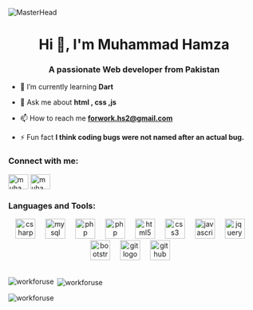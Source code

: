![MasterHead](https://developers.giphy.com/branch/master/static/api-512d36c09662682717108a38bbb5c57d.gif)

<h1 align="center">Hi 👋, I'm Muhammad Hamza</h1>
<h3 align="center">A passionate Web developer from Pakistan</h3>

- 🌱 I’m currently learning **Dart**

- 💬 Ask me about **html , css ,js**

- 📫 How to reach me **forwork.hs2@gmail.com**

- ⚡ Fun fact **I think coding bugs were not named after an actual bug.**

<h3 align="left">Connect with me:</h3>
<p align="left">
<a href="https://linkedin.com/in/muhammad hamza" target="blank"><img align="center" src="https://raw.githubusercontent.com/rahuldkjain/github-profile-readme-generator/master/src/images/icons/Social/linked-in-alt.svg" alt="muhammad hamza" height="30" width="40" /></a>
<a href="https://fb.com/muhammad hamza" target="blank"><img align="center" src="https://raw.githubusercontent.com/rahuldkjain/github-profile-readme-generator/master/src/images/icons/Social/facebook.svg" alt="muhammad hamza" height="30" width="40" /></a>
</p>


<h3 align="left">Languages and Tools:</h3>
<div align="center">
    <img src="https://cdn.jsdelivr.net/gh/devicons/devicon/icons/csharp/csharp-original.svg" height="40" alt="csharp logo"  />
  <img width="12" />
  <img src="https://cdn.jsdelivr.net/gh/devicons/devicon/icons/mysql/mysql-original.svg" height="40" alt="mysql logo"  />
  <img width="12" />
  <img src="https://cdn.jsdelivr.net/gh/devicons/devicon/icons/php/php-original.svg" height="40" alt="php logo"  />
  <img width="12" />
  <img src="https://cdn.jsdelivr.net/gh/devicons/devicon/icons/laravel/laravel-plain.svg" height="40" alt="php logo"  />
  <img width="12" />
  <img src="https://cdn.jsdelivr.net/gh/devicons/devicon/icons/html5/html5-original.svg" height="40" alt="html5 logo"  />
  <img width="12" />
  <img src="https://cdn.jsdelivr.net/gh/devicons/devicon/icons/css3/css3-original.svg" height="40" alt="css3 logo"  />
  <img width="12" />
  <img src="https://cdn.jsdelivr.net/gh/devicons/devicon/icons/javascript/javascript-original.svg" height="40" alt="javascript logo"  />
  <img width="12" />
  <img src="https://cdn.jsdelivr.net/gh/devicons/devicon/icons/jquery/jquery-original.svg" height="40" alt="jquery logo"  />
  <img width="12" />
  <img src="https://cdn.jsdelivr.net/gh/devicons/devicon/icons/bootstrap/bootstrap-original.svg" height="40" alt="bootstrap logo"  />
  <img width="12" />
  <img src="https://cdn.jsdelivr.net/gh/devicons/devicon/icons/git/git-original.svg" height="40" alt="git logo"  />
  <img width="12" />
  <img src="https://cdn.jsdelivr.net/gh/devicons/devicon/icons/github/github-original.svg" height="40" alt="github logo"  />
  <img width="12" />
</div>

<br>

<p><img align="left" src="https://github-readme-stats.vercel.app/api/top-langs?username=workforuse&show_icons=true&locale=en&layout=compact" alt="workforuse" /></p>

<p>&nbsp;<img align="center" src="https://github-readme-stats.vercel.app/api?username=workforuse&show_icons=true&locale=en" alt="workforuse" /></p>

<p><img align="center" src="https://github-readme-streak-stats.herokuapp.com/?user=workforuse&" alt="workforuse" /></p>
